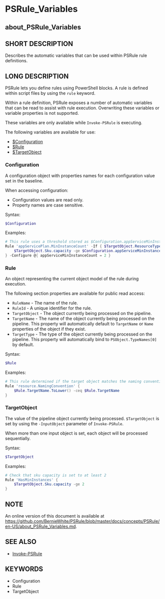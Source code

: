 # PSRule_Variables

## about_PSRule_Variables

## SHORT DESCRIPTION

Describes the automatic variables that can be used within PSRule rule definitions.

## LONG DESCRIPTION

PSRule lets you define rules using PowerShell blocks. A rule is defined within script files by using the `rule` keyword.

Within a rule definition, PSRule exposes a number of automatic variables that can be read to assist with rule execution. Overwriting these variables or variable properties is not supported.

These variables are only available while `Invoke-PSRule` is executing.

The following variables are available for use:

- [$Configuration](#configuration)
- [$Rule](#rule)
- [$TargetObject](#targetobject)

### Configuration

A configuration object with properties names for each configuration value set in the baseline.

When accessing configuration:

- Configuration values are read only.
- Property names are case sensitive.

Syntax:

```powershell
$Configuration
```

Examples:

```powershell
# This rule uses a threshold stored as $Configuration.appServiceMinInstanceCount
Rule 'appServicePlan.MinInstanceCount' -If { $TargetObject.ResourceType -eq 'Microsoft.Web/serverfarms' } {
    $TargetObject.Sku.capacity -ge $Configuration.appServiceMinInstanceCount
} -Configure @{ appServiceMinInstanceCount = 2 }
```

### Rule

An object representing the current object model of the rule during execution.

The following section properties are available for public read access:

- `RuleName` - The name of the rule.
- `RuleId` - A unique identifier for the rule.
- `TargetObject` - The object currently being processed on the pipeline.
- `TargetName` - The name of the object currently being processed on the pipeline. This property will automatically default to `TargetName` or `Name` properties of the object if they exist.
- `TargetType` - The type of the object currently being processed on the pipeline. This property will automatically bind to `PSObject.TypeNames[0]` by default.

Syntax:

```powershell
$Rule
```

Examples:

```powershell
# This rule determined if the target object matches the naming convention
Rule 'resource.NamingConvention' {
    $Rule.TargetName.ToLower() -ceq $Rule.TargetName
}
```

### TargetObject

The value of the pipeline object currently being processed. `$TargetObject` is set by using the `-InputObject` parameter of `Invoke-PSRule`.

When more than one input object is set, each object will be processed sequentially.

Syntax:

```powershell
$TargetObject
```

Examples:

```powershell
# Check that sku capacity is set to at least 2
Rule 'HasMinInstances' {
    $TargetObject.Sku.capacity -ge 2
}
```

## NOTE

An online version of this document is available at https://github.com/BernieWhite/PSRule/blob/master/docs/concepts/PSRule/en-US/about_PSRule_Variables.md.

## SEE ALSO

- [Invoke-PSRule](https://github.com/BernieWhite/PSRule/blob/master/docs/commands/PSRule/en-US/Invoke-PSRule.md)

## KEYWORDS

- Configuration
- Rule
- TargetObject

